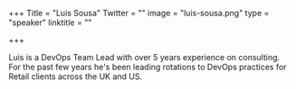 +++
Title = "Luis Sousa"
Twitter = ""
image = "luis-sousa.png"
type = "speaker"
linktitle = ""

+++

Luis is a DevOps Team Lead with over 5 years experience on consulting.
For the past few years he's been leading rotations to DevOps practices for Retail clients across the UK and US.